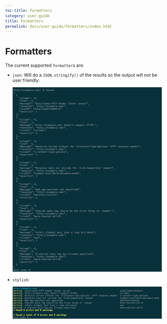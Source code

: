 ```yaml
---
toc-title: formatters
category: user-guide
title: Formatters
permalink: docs/user-guide/formatters/index.html
---
```

# Formatters

The current supported `formatter`s are:

* `json`: Will do a `JSON.stringify()` of the results so the output
  will not be user friendly:

  ![Example output for the json formatter](./json-output.png)

* `stylish`:

  ![Example output for the stylish formatter](./stylish-output.png)
